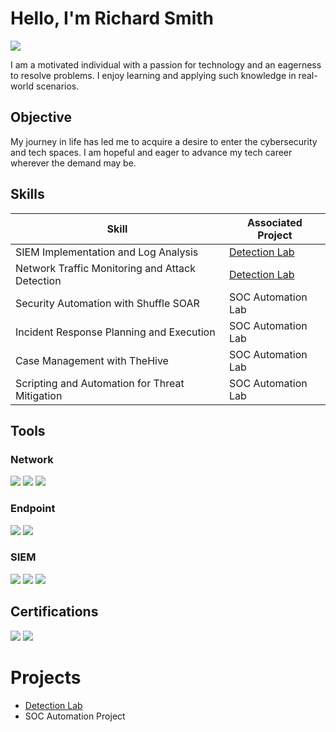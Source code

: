 # Hello, I'm Richard Smith
<a href="www.linkedin.com/in/richard-smith-jr-4"/><img src="https://img.shields.io/badge/-LinkedIn-0072b1?&style=for-the-badge&logo=linkedin&logoColor=white" /></a>



I am a motivated individual with a passion for technology and an eagerness to resolve problems. I enjoy learning and applying such knowledge in real-world scenarios.

## Objective


My journey in life has led me to acquire a desire to enter the cybersecurity and tech spaces. I am hopeful and eager to advance my tech career wherever the demand may be.

## Skills


| Skill                                         | Associated Project         |
|-----------------------------------------------|----------------------------|
| SIEM Implementation and Log Analysis          | <a href="https://github.com/MurdaRick760/Detection-Lab/tree/main">Detection Lab</a>|
| Network Traffic Monitoring and Attack Detection | <a href="https://google.com">Detection Lab</a>|
| Security Automation with Shuffle SOAR         | SOC Automation Lab|
| Incident Response Planning and Execution      | SOC Automation Lab|
| Case Management with TheHive                  | SOC Automation Lab|
| Scripting and Automation for Threat Mitigation | SOC Automation Lab|<!--

## Tools


### Network
<div>
    <img src="https://img.shields.io/badge/-Wireshark-1679A7?&style=for-the-badge&logo=Wireshark&logoColor=white" />
    <img src="https://img.shields.io/badge/-Suricata-EF3B2D?&style=for-the-badge&logo=Suricata&logoColor=white" />
    <img src="https://img.shields.io/badge/-Zeek-777BB4?&style=for-the-badge&logo=Zeek&logoColor=white" />
</div>

### Endpoint
<div>
    <img src="https://img.shields.io/badge/-Microsoft_Defender_for_Endpoint-00A4EF?&style=for-the-badge&logo=Microsoft&logoColor=white" />
    <img src="https://img.shields.io/badge/-Velociraptor-4B275F?&style=for-the-badge&logo=Velociraptor&logoColor=white" />
</div>

### SIEM
<div>
    <img src="https://img.shields.io/badge/-Microsoft_Sentinel-0078D4?&style=for-the-badge&logo=Microsoft&logoColor=white" />
    <img src="https://img.shields.io/badge/-Splunk-000000?&style=for-the-badge&logo=Splunk&logoColor=white" />
    <img src="https://img.shields.io/badge/-Elastic-005571?&style=for-the-badge&logo=Elastic&logoColor=white" />
</div>

## Certifications

<div>
<img src="https://img.shields.io/badge/-Security%2B-FF0000?&style=for-the-badge&logo=CompTIA&logoColor=white" />
<img src="https://img.shields.io/badge/-AZ--900-0078D4?style=for-the-badge&logo=microsoft&logoColor=white" />
     </div>

# Projects
- <a href="https://github.com/MurdaRick760/Detection-Lab/tree/main">Detection Lab</a>
- SOC Automation Project
